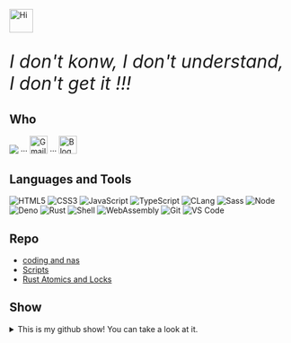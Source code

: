 <img src="https://emojis.slackmojis.com/emojis/images/1588866973/8934/hellokittydance.gif?1588866973" alt="Hi" width="42" /> <p style="font-style:italic;font-size:2rem">I don't konw, I don't understand, I don't get it !!!</p>

## Who

[<img src="https://github.com/favicon.ico">](https://github.com/fwqaaq) ··· [<img src="https://mail.google.com/favicon.ico" width="32px" alt="Gmail">](mailto:fwqaaq@gmail) ··· [<img src="https://www.fwqaq.us/public/favicon.ico" width="32px" alt="Blog" />](https://www.fwqaq.us)

## Languages and Tools

![HTML5](https://img.shields.io/badge/-HTML5-%23E34C26?style=flat&logo=html5&logoColor=ffffff)
![CSS3](https://img.shields.io/badge/-CSS3-%23197CBE?style=flat&logo=css3)
![JavaScript](https://img.shields.io/badge/-JavaScript-%23F7DF1C?style=flat&logo=javascript&logoColor=000000&labelColor=%23ECD83E&color=%23ECD83E)
![TypeScript](https://img.shields.io/badge/-TypeScript-%230077AA?style=flat&logo=typescript&logoColor=000000)
![CLang](https://img.shields.io/badge/-CLang-%2320232A?style=flat&logo=C&logoColor=0f4fff)
![Sass](https://img.shields.io/badge/-Sass-%23CB6498?style=flat&logo=sass&logoColor=ffffff)
![Node](https://img.shields.io/badge/-Node.js-%23579050?style=flat&logo=node.js&logoColor=ffffff)
![Deno](https://img.shields.io/badge/-Deno-%23FFFFFF?style=flat&logo=deno&logoColor=000000)
![Rust](https://img.shields.io/badge/-Rust-%23DEA584?style=flat&logo=rust&logoColor=000000)
![Shell](https://img.shields.io/badge/-Shell-%2389E051?style=flat&logo=powershell&logoColor=ffffff)
![WebAssembly](https://img.shields.io/badge/-WebAssembly-654FF0?style=flat&logo=webassembly&logoColor=ffffff)
![Git](https://img.shields.io/badge/-Git-%23ED5A47?style=flat&logo=git&logoColor=%23ffffff)
![VS Code](https://img.shields.io/badge/-VSCode-%230066B8?style=flat&logo=visual-studio-code)

## Repo

* [coding and nas](https://github.com/fwqaaq/coding_and_nas)
* [Scripts](https://github.com/fwqaaq/scripts)
* [Rust Atomics and Locks](https://github.com/rustcc/Rust_Atomics_and_Locks)

## Show

<details>
  <summary>This is my github show! You can take a look at it.</summary>
  <img width="100%" src="http://github-profile-summary-cards.vercel.app/api/cards/profile-details?username=fwqaaq&theme=tokyonight">
  <img  src="http://github-profile-summary-cards.vercel.app/api/cards/most-commit-language?username=fwqaaq&theme=tokyonight">
  <img  src="http://github-profile-summary-cards.vercel.app/api/cards/stats?username=fwqaaq&theme=tokyonight">
</details>
